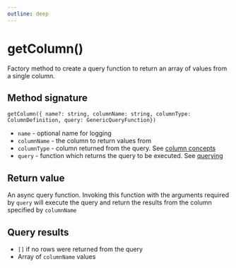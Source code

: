 ```yaml
---
outline: deep
---
```


# getColumn()

Factory method to create a query function to return an array of values from a single column.

## Method signature

`getColumn({ name?: string, columnName: string, columnType: ColumnDefinition, query: GenericQueryFunction})`

- `name` - optional name for logging
- `columnName` - the column to return values from
- `columnType` - column returned from the query. See [column concepts](/columns/concepts.html)
- `query` - function which returns the query to be executed. See [querying](/querying.html#query)

## Return value

An async query function. Invoking this function with the arguments required by `query`
will execute the query and return the results from the column specified by `columnName`

## Query results

- `[]` if no rows were returned from the query
- Array of `columnName` values
